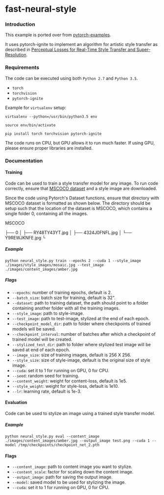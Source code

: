 # fast-neural-style

### Introduction
This example is ported over from [pytorch-examples](https://github.com/pytorch/examples/tree/master/fast_neural_style).

It uses pytorch-ignite to implement an algorithm for artistic style transfer as described in [Perceptual Losses for Real-Time Style Transfer and Super-Resolution](https://arxiv.org/abs/1603.08155).

### Requirements

The code can be executed using both `Python 2.7` and `Python 3.5`.

* `torch`
* `torchvision`
* `pytorch-ignite`

Example for `virtualenv` setup:

`virtualenv --python=/usr/bin/python3.5 env`

`source env/bin/activate`

`pip install torch torchvision pytorch-ignite`

The code runs on CPU, but GPU allows it to run much faster. If using GPU, please ensure proper libraries are installed. 

### Documentation

#### Training
Code can be used to train a style transfer model for any image. To run code correctly, ensure that [MSCOCO dataset](http://images.cocodataset.org/zips/train2014.zip) and a style image are downloaded.

Since the code using Pytorch's Dataset functions, ensure that directory with MSCOCO dataset is formatted as shown below. The directory should be setup such that the location of the dataset is MSCOCO, which contains a single folder 0, containing all the images. 

MSCOCO

├── 0
│   ├── RY48TY43YT.jpg
│   ├── 4324J0FNFL.jpg
│   └── Y9REWJKNFE.jpg
└

##### Example
`python neural_style.py train --epochs 2 --cuda 1 --style_image ./images/style_images/mosaic.jpg --test_image ./images/content_images/amber.jpg`

##### Flags
* `--epochs`: number of training epochs, default is 2. 
* `--batch_size`: batch size for training, default is 32".
* `--dataset`: path to training dataset, the path should point to a folder containing another folder with all the training images. 
* `--style_image`: path to style-image. 
* `--test_image`: path to test-image, stylized at the end of each epoch. 
* `--checkpoint_model_dir`: path to folder where checkpoints of trained models will be saved. 
* `--checkpoint_interval`: number of batches after which a checkpoint of trained model will be created. 
* `--stylized_test_dir`: path to folder where stylized test image will be saved at end of each epoch. 
* `--image_size`: size of training images, default is 256 X 256.
* `--style_size`: size of style-image, default is the original size of style image. 
* `--cuda`: set it to 1 for running on GPU, 0 for CPU. 
* `--seed`: random seed for training. 
* `--content_weight`: weight for content-loss, default is 1e5. 
* `--style_weight`: weight for style-loss, default is 1e10. 
* `--lr`: learning rate, default is 1e-3. 


#### Evaluation

Code can be used to stylize an image using a trained style transfer model. 

##### Example
`python neural_style.py eval --content_image ./images/content_images/amber.jpg --output_image test.png --cuda 1 --model /tmp/checkpoints/checkpoint_net_2.pth`

#### Flags
* `--content_image`: path to content image you want to stylize.
* `--content_scale`: factor for scaling down the content image.  
* `--output_image`: path for saving the output image.  
* `--model`: saved model to be used for stylizing the image.
* `--cuda`: set it to 1 for running on GPU, 0 for CPU. 
